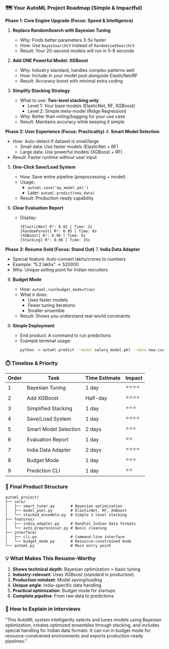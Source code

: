 ### 🗺️ Your AutoML Project Roadmap (Simple & Impactful)

**Phase 1: Core Engine Upgrade (Focus: Speed & Intelligence)**
1. **Replace RandomSearch with Bayesian Tuning**
   - Why: Finds better parameters 3-5x faster
   - How: Use `BayesSearchCV` instead of `RandomizedSearchCV`
   - Result: Your 20-second models will run in 5-8 seconds

2. **Add ONE Powerful Model: XGBoost**
   - Why: Industry standard, handles complex patterns well
   - How: Include in your model pool alongside ElasticNet/RF
   - Result: Accuracy boost with minimal extra coding

3. **Simplify Stacking Strategy**
   - What to use: **Two-level stacking only**
     - Level 1: Your base models (ElasticNet, RF, XGBoost)
     - Level 2: Simple meta-model (Ridge Regression)
   - Why: Better than voting/bagging for your use case
   - Result: Maintains accuracy while keeping it simple

**Phase 2: User Experience (Focus: Practicality)**
4. **Smart Model Selection**
   - How: Auto-detect if dataset is small/large
     - Small data: Use faster models (ElasticNet + RF)
     - Large data: Use powerful models (XGBoost + RF)
   - Result: Faster runtime without user input

5. **One-Click Save/Load System**
   - How: Save entire pipeline (preprocessing + model)
   - Usage: 
     - `automl.save('my_model.pkl')`
     - Later: `automl.predict(new_data)`
   - Result: Production-ready capability

6. **Clear Evaluation Report**
   - Display:
     ```
     [ElasticNet] R²: 0.92 | Time: 2s
     [RandomForest] R²: 0.95 | Time: 8s
     [XGBoost] R²: 0.96 | Time: 5s
     [Stacking] R²: 0.98 | Time: 15s
     ```

**Phase 3: Resume Gold (Focus: Stand Out)**
7. **India Data Adapter**
   - Special feature: Auto-convert lakhs/crores to numbers
   - Example: "5.2 lakhs" → 520000
   - Why: Unique selling point for Indian recruiters

8. **Budget Mode**
   - How: `automl.run(budget_mode=True)`
   - What it does:
     - Uses faster models
     - Fewer tuning iterations
     - Smaller ensemble
   - Result: Shows you understand real-world constraints

9. **Simple Deployment**
   - End product: A command to run predictions
   - Example terminal usage:
     ```bash
     python -m automl predict --model salary_model.pkl --data new.csv
     ```

### ⏱️ Timeline & Priority

| Order | Task                  | Time Estimate | Impact |
|-------|-----------------------|---------------|--------|
| 1     | Bayesian Tuning       | 1 day         | ⭐⭐⭐⭐ |
| 2     | Add XGBoost           | Half-day      | ⭐⭐⭐⭐ |
| 3     | Simplified Stacking   | 1 day         | ⭐⭐⭐  |
| 4     | Save/Load System      | 1 day         | ⭐⭐⭐⭐ |
| 5     | Smart Model Selection | 2 days        | ⭐⭐⭐  |
| 6     | Evaluation Report     | 1 day         | ⭐⭐   |
| 7     | India Data Adapter    | 2 days        | ⭐⭐⭐⭐ |
| 8     | Budget Mode           | 1 day         | ⭐⭐⭐  |
| 9     | Prediction CLI        | 1 day         | ⭐⭐   |

### 🏁 Final Product Structure
```
automl_project/
├── core/
│   ├── smart_tuner.py       # Bayesian optimization
│   ├── model_pool.py        # ElasticNet, RF, XGBoost
│   └── stacked_ensemble.py  # Simple 2-level stacking
├── features/
│   ├── india_adapter.py     # Handles Indian data formats
│   └── auto_preprocessor.py # Basic cleaning
├── interface/
│   ├── cli.py               # Command-line interface
│   └── budget_mode.py       # Resource-constrained mode
└── automl.py                # Main entry point
```

### 💡 What Makes This Resume-Worthy
1. **Shows technical depth**: Bayesian optimization > basic tuning
2. **Industry-relevant**: Uses XGBoost (standard in production)
3. **Production mindset**: Model saving/loading
4. **Unique angle**: India-specific data handling
5. **Practical optimization**: Budget mode for startups
6. **Complete pipeline**: From raw data to predictions

### 🚀 How to Explain in Interviews
"This AutoML system intelligently selects and tunes models using Bayesian optimization, creates optimized ensembles through stacking, and includes special handling for Indian data formats. It can run in budget mode for resource-constrained environments and exports production-ready pipelines."
